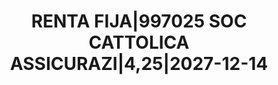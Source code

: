 ---
layout: asset
title: RENTA FIJA|997025 SOC CATTOLICA ASSICURAZI|4,25|2027-12-14
isin: XS1733289406
---